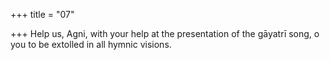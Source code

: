 +++
title = "07"

+++
Help us, Agni, with your help at the presentation of the gāyatrī song, o you to be extolled in all hymnic visions.  
